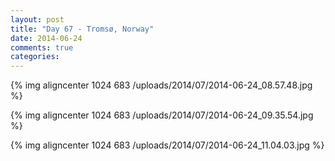 ```yaml
---
layout: post
title: "Day 67 - Tromsø, Norway"
date: 2014-06-24
comments: true
categories: 
---
```

{% img aligncenter 1024 683 /uploads/2014/07/2014-06-24_08.57.48.jpg %}

{% img aligncenter 1024 683 /uploads/2014/07/2014-06-24_09.35.54.jpg %}

{% img aligncenter 1024 683 /uploads/2014/07/2014-06-24_11.04.03.jpg %}
